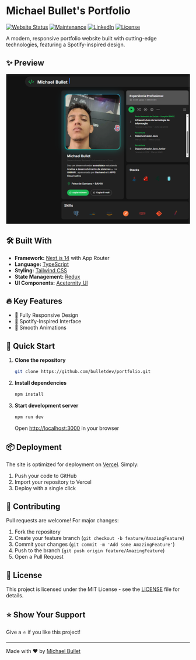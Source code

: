 # Michael Bullet's Portfolio 



[![Website Status](https://img.shields.io/badge/website-up-yellow)](https://www.michaelbullet.com/)
[![Maintenance](https://img.shields.io/badge/maintained-yes-green.svg)](https://github.com/bulletdev/PORTFOLIO/commits/main)
[![LinkedIn](https://img.shields.io/badge/connect-linkedin-1abc9c.svg)](https://www.linkedin.com/in/michael-bullet/)
[![License](http://img.shields.io/:license-mit-blue.svg?style=flat-square)](http://badges.mit-license.org)

A modern, responsive portfolio website built with cutting-edge technologies, featuring a Spotify-inspired design.

## ✨ Preview

<img src="/preview.png" width="900" alt="Portfolio Preview">

## 🛠️ Built With

- **Framework:** [Next.js 14](https://nextjs.org/) with App Router
- **Language:** [TypeScript](https://www.typescriptlang.org/)
- **Styling:** [Tailwind CSS](https://tailwindcss.com/)
- **State Management:** [Redux](https://redux.js.org/)
- **UI Components:** [Aceternity UI](https://ui.aceternity.com/)

## 🔥 Key Features

- 📱 Fully Responsive Design
- 🎨 Spotify-Inspired Interface
- 🔄 Smooth Animations

## 🚀 Quick Start

1. **Clone the repository**

   ```bash
   git clone https://github.com/bulletdev/portfolio.git
   ```

2. **Install dependencies**

   ```bash
   npm install
   ```

3. **Start development server**
   ```bash
   npm run dev
   ```
   Open [http://localhost:3000](http://localhost:3000) in your browser

## 📦 Deployment

The site is optimized for deployment on [Vercel](https://vercel.com/). Simply:

1. Push your code to GitHub
2. Import your repository to Vercel
3. Deploy with a single click

## 🤝 Contributing

Pull requests are welcome! For major changes:

1. Fork the repository
2. Create your feature branch (`git checkout -b feature/AmazingFeature`)
3. Commit your changes (`git commit -m 'Add some AmazingFeature'`)
4. Push to the branch (`git push origin feature/AmazingFeature`)
5. Open a Pull Request

## 📄 License

This project is licensed under the MIT License - see the [LICENSE](LICENSE) file for details.

## ⭐ Show Your Support

Give a ⭐️ if you like this project!

---

Made with ❤️ by [Michael Bullet](https://www.linkedin.com/in/Michael-bullet/)
